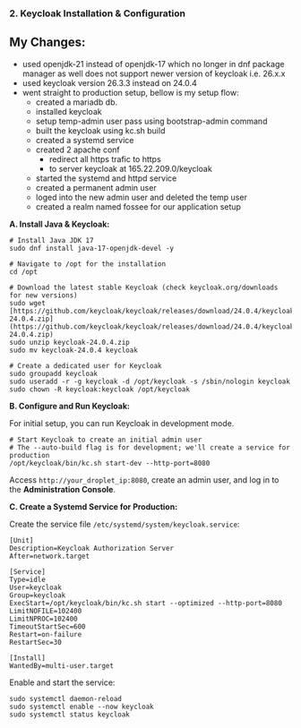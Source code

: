 ### 2. Keycloak Installation & Configuration

## My Changes:
- used openjdk-21 instead of openjdk-17 which no longer in dnf package manager as well does not support newer version of keycloak i.e. 26.x.x
- used keycloak version 26.3.3 instead on 24.0.4
- went straight to production setup, bellow is my setup flow:
  - created a mariadb db.
  - installed keycloak
  - setup temp-admin user pass using bootstrap-admin command
  - built the keycloak using kc.sh build
  - created a systemd service
  - created 2 apache conf
    - redirect all https trafic to https
    - to server keycloak at 165.22.209.0/keycloak
  - started the systemd and httpd service
  - created a permanent admin user
  - loged into the new admin user and deleted the temp user
  - created a realm named fossee for our application setup 
  


**A. Install Java & Keycloak:**

```
# Install Java JDK 17
sudo dnf install java-17-openjdk-devel -y

# Navigate to /opt for the installation
cd /opt

# Download the latest stable Keycloak (check keycloak.org/downloads for new versions)
sudo wget [https://github.com/keycloak/keycloak/releases/download/24.0.4/keycloak-24.0.4.zip](https://github.com/keycloak/keycloak/releases/download/24.0.4/keycloak-24.0.4.zip)
sudo unzip keycloak-24.0.4.zip
sudo mv keycloak-24.0.4 keycloak

# Create a dedicated user for Keycloak
sudo groupadd keycloak
sudo useradd -r -g keycloak -d /opt/keycloak -s /sbin/nologin keycloak
sudo chown -R keycloak:keycloak /opt/keycloak
```

**B. Configure and Run Keycloak:**

For initial setup, you can run Keycloak in development mode.

```
# Start Keycloak to create an initial admin user
# The --auto-build flag is for development; we'll create a service for production
/opt/keycloak/bin/kc.sh start-dev --http-port=8080
```

Access `http://your_droplet_ip:8080`, create an admin user, and log in to the **Administration Console**.

**C. Create a Systemd Service for Production:**

Create the service file `/etc/systemd/system/keycloak.service`:

```
[Unit]
Description=Keycloak Authorization Server
After=network.target

[Service]
Type=idle
User=keycloak
Group=keycloak
ExecStart=/opt/keycloak/bin/kc.sh start --optimized --http-port=8080
LimitNOFILE=102400
LimitNPROC=102400
TimeoutStartSec=600
Restart=on-failure
RestartSec=30

[Install]
WantedBy=multi-user.target
```

Enable and start the service:

```
sudo systemctl daemon-reload
sudo systemctl enable --now keycloak
sudo systemctl status keycloak
```
